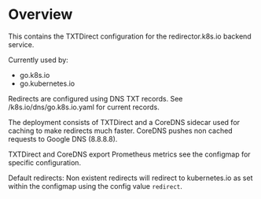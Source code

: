 Overview
====
This contains the TXTDirect configuration for the redirector.k8s.io backend service.

Currently used by:
- go.k8s.io
- go.kubernetes.io

Redirects are configured using DNS TXT records.
See /k8s.io/dns/go.k8s.io.yaml for current records.

The deployment consists of TXTDirect and a CoreDNS sidecar used for caching to make redirects much faster.
CoreDNS pushes non cached requests to Google DNS (8.8.8.8).

TXTDirect and CoreDNS export Prometheus metrics see the configmap for specific configuration.

Default redirects:
Non existent redirects will redirect to kubernetes.io as set within the configmap using the config value `redirect`.
